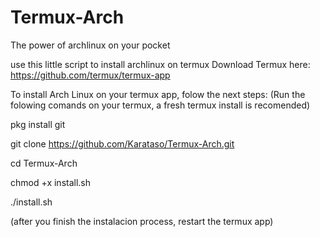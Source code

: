 # Termux-Arch
The power of archlinux on your pocket

use this little script to install archlinux on termux
Download Termux here: https://github.com/termux/termux-app

To install Arch Linux on your termux app, folow the next steps:
(Run the folowing comands on your termux, a fresh termux install is recomended)

pkg install git

git clone https://github.com/Karataso/Termux-Arch.git

cd Termux-Arch

chmod +x install.sh

./install.sh

(after you finish the instalacion process, restart the termux app)
